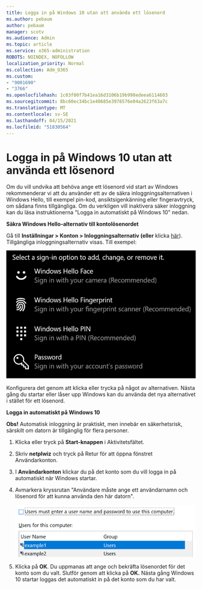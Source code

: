```yaml
---
title: Logga in på Windows 10 utan att använda ett lösenord
ms.author: pebaum
author: pebaum
manager: scotv
ms.audience: Admin
ms.topic: article
ms.service: o365-administration
ROBOTS: NOINDEX, NOFOLLOW
localization_priority: Normal
ms.collection: Adm_O365
ms.custom:
- "9001690"
- "3766"
ms.openlocfilehash: 1c03f00f7b41ea16d3106b19b998edeea6114603
ms.sourcegitcommit: 8bc60ec34bc1e40685e3976576e04a2623f63a7c
ms.translationtype: MT
ms.contentlocale: sv-SE
ms.lasthandoff: 04/15/2021
ms.locfileid: "51830564"
---
```

# <a name="sign-in-to-windows-10-without-using-a-password"></a>Logga in på Windows 10 utan att använda ett lösenord

Om du vill undvika att behöva ange ett lösenord vid start av Windows rekommenderar vi att du använder ett av de säkra inloggningsalternativen i Windows Hello, till exempel pin-kod, ansiktsigenkänning eller fingeravtryck, om sådana finns tillgängliga. Om du verkligen vill inaktivera säker inloggning kan du läsa instruktionerna "Logga in automatiskt på Windows 10" nedan.

**Säkra Windows Hello-alternativ till kontolösenordet**

Gå till **Inställningar > Konton > Inloggningsalternativ (eller** klicka [här](ms-settings:signinoptions?activationSource=GetHelp)). Tillgängliga inloggningsalternativ visas. Till exempel:

![Inloggningsalternativ.](media/sign-in-options.png)

Konfigurera det genom att klicka eller trycka på något av alternativen. Nästa gång du startar eller låser upp Windows kan du använda det nya alternativet i stället för ett lösenord. 

**Logga in automatiskt på Windows 10**

**Obs!** Automatisk inloggning är praktiskt, men innebär en säkerhetsrisk, särskilt om datorn är tillgänglig för flera personer. 

1. Klicka eller tryck på **Start-knappen** i Aktivitetsfältet.

2. Skriv **netplwiz** och tryck på Retur för att öppna fönstret Användarkonton.

3. I **Användarkonton** klickar du på det konto som du vill logga in på automatiskt när Windows startar.

4. Avmarkera kryssrutan "Användare måste ange ett användarnamn och lösenord för att kunna använda den här datorn".

    ![Användarna måste ange ett alternativ för användarnamn och lösenord.](media/users-must-enter-username.png)

5. Klicka på **OK**. Du uppmanas att ange och bekräfta lösenordet för det konto som du valt. Slutför genom att klicka på **OK.** Nästa gång Windows 10 startar loggas det automatiskt in på det konto som du har valt.
